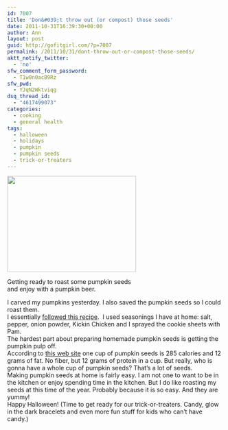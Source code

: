 ```yaml
---
id: 7007
title: 'Don&#039;t throw out (or compost) those seeds'
date: 2011-10-31T16:39:30+00:00
author: Ann
layout: post
guid: http://gofitgirl.com/?p=7007
permalink: /2011/10/31/dont-throw-out-or-compost-those-seeds/
aktt_notify_twitter:
  - 'no'
sfw_comment_form_password:
  - T1w0n0acB9Rz
sfw_pwd:
  - YJqN2Wktviqg
dsq_thread_id:
  - "4617499073"
categories:
  - cooking
  - general health
tags:
  - halloween
  - holidays
  - pumpkin
  - pumpkin seeds
  - trick-or-treaters
---
```

<div id="attachment_7014" style="width: 310px" class="wp-caption alignleft">
  <a href="http://gofitgirl.com/blog/wp-content/uploads/2011/10/pumpkin-seeds.jpg"><img class="size-medium wp-image-7014" title="pumpkin seeds" src="http://gofitgirl.com/blog/wp-content/uploads/2011/10/pumpkin-seeds-300x224.jpg" alt="" width="300" height="224" /></a>
  
  <p class="wp-caption-text">
    Getting ready to roast some pumpkin seeds and enjoy with a pumpkin beer.
  </p>
</div>

  
I carved my pumpkins yesterday. I also saved the pumpkin seeds so I could roast them.  
I essentially [followed this recipe](http://allrecipes.com/HowTo/roasting-pumpkin-seeds/detail.aspx).  I used seasonings I have at home: salt, pepper, onion powder, Kickin Chicken and I sprayed the cookie sheets with Pam.  
The hardest part about preparing homemade pumpkin seeds is getting the pumpkin pulp off.  
According to [this web site](http://nutritiondata.self.com/facts/nut-and-seed-products/3141/2) one cup of pumpkin seeds is 285 calories and 12 grams of fat. No fiber, but 12 grams of protein in a cup. But really, who is gonna have a whole cup of pumpkin seeds? That&#8217;s a lot of seeds.  
Making pumpkin seeds at home is fairly easy. I am not one to want to be in the kitchen or enjoy spending time in the kitchen. But I do like roasting my seeds at this time of the year. Probably because it is so easy. And they are yummy!  
Happy Halloween! (Time to get ready for our trick-or-treaters. Candy, glow in the dark bracelets and even more fun stuff for kids who can&#8217;t have candy.)
